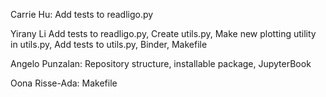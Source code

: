 Carrie Hu: Add tests to readligo.py

Yirany Li Add tests to readligo.py,  Create utils.py, Make new plotting utility in utils.py, Add tests to utils.py, Binder, Makefile

Angelo Punzalan: Repository structure, installable package, JupyterBook

Oona Risse-Ada: Makefile
